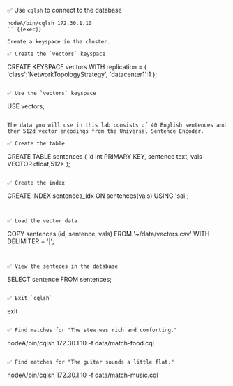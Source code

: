 ✅ Use `cqlsh` to connect to the database
```
nodeA/bin/cqlsh 172.30.1.10
```{{exec}}

Create a keyspace in the cluster.

✅ Create the `vectors` keyspace
```
CREATE KEYSPACE vectors WITH replication = {
  'class':'NetworkTopologyStrategy',
  'datacenter1':1
};
```{{exec}}

✅ Use the `vectors` keyspace
```
USE vectors;
```{{exec}}

The data you will use in this lab consists of 40 English sentences and ther 512d vector encodings from the Universal Sentence Encoder.

✅ Create the table
```
CREATE TABLE sentences (
    id int PRIMARY KEY,
    sentence text,
    vals VECTOR<float,512>
);
```{{exec}}

✅ Create the index
```
CREATE INDEX sentences_idx 
  ON sentences(vals) USING 'sai';
```{{exec}}


✅ Load the vector data
```
COPY sentences (id, sentence, vals)
  FROM '~/data/vectors.csv' WITH DELIMITER = '|';
```{{exec}}


✅ View the senteces in the database
```
SELECT sentence FROM sentences;
```{{exec}}

✅ Exit `cqlsh`
```
exit
```{{exec}}

✅ Find matches for "The stew was rich and comforting."
```
nodeA/bin/cqlsh 172.30.1.10 -f data/match-food.cql
```{{exec}}

✅ Find matches for "The guitar sounds a little flat." 
```
nodeA/bin/cqlsh 172.30.1.10 -f data/match-music.cql
```{{exec}}


